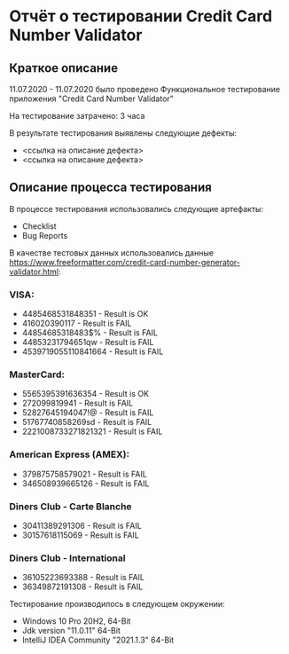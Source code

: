 # Отчёт о тестировании Credit Card Number Validator

## Краткое описание

11.07.2020 - 11.07.2020 было проведено Функциональное тестирование приложения "Credit Card Number Validator"

На тестирование затрачено: 3 часа

В результате тестирования выявлены следующие дефекты:
* <ссылка на описание дефекта>
* <ссылка на описание дефекта>

## Описание процесса тестирования

В процессе тестирования использовались следующие артефакты:
* Checklist
* Bug Reports

В качестве тестовых данных использовались данные <https://www.freeformatter.com/credit-card-number-generator-validator.html>:

### VISA:
* 4485468531848351 - Result is OK
* 416020390117 - Result is FAIL
* 44854685318483$% - Result is FAIL
* 44853231794651qw - Result is FAIL
* 4539719055110841664 - Result is FAIL
### MasterCard:
* 5565395391636354 - Result is OK
* 272099819941 - Result is FAIL
* 52827645194047!@ - Result is FAIL
* 51767740858269sd - Result is FAIL
* 2221008733271821321 - Result is FAIL
### American Express (AMEX):
* 379875758579021 - Result is FAIL
* 346508939665126 - Result is FAIL
### Diners Club - Carte Blanche
* 30411389291306 - Result is FAIL
* 30157618115069 - Result is FAIL
### Diners Club - International
* 36105223693388 - Result is FAIL
* 36349872191308 - Result is FAIL

Тестирование производилось в следующем окружении:
* Windows 10 Pro 20H2, 64-Bit
* Jdk version "11.0.11" 64-Bit
* IntelliJ IDEA Community "2021.1.3" 64-Bit
